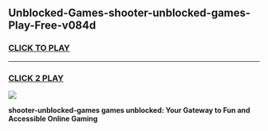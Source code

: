 
## Unblocked-Games-shooter-unblocked-games-Play-Free-v084d
<h3>
<a href="https://premium76.site?title=shooter-unblocked-games&ref=15A">CLICK TO PLAY</a></h3>
<hr>

<h3>
<a href="https://premium76.site?title=shooter-unblocked-games&ref=15A">CLICK 2 PLAY</a>
  
</h3>

<a href="https://premium76.site?title=shooter-unblocked-games&ref=15A"><img src="https://clearcache.store/games.png"></a>


**shooter-unblocked-games games unblocked: Your Gateway to Fun and Accessible Online Gaming**
